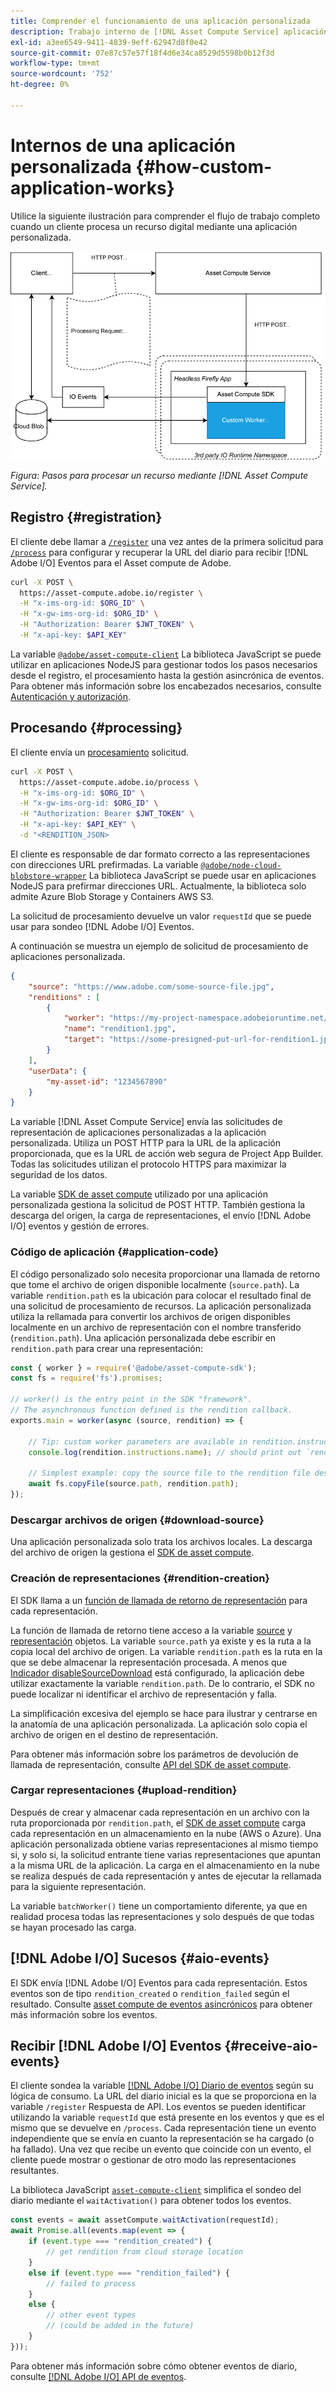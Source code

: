 ```yaml
---
title: Comprender el funcionamiento de una aplicación personalizada
description: Trabajo interno de [!DNL Asset Compute Service] aplicación personalizada para comprender mejor cómo funciona.
exl-id: a3ee6549-9411-4839-9eff-62947d8f0e42
source-git-commit: 07e87c57e57f18f4d6e34ca8529d5598b0b12f3d
workflow-type: tm+mt
source-wordcount: '752'
ht-degree: 0%

---
```


# Internos de una aplicación personalizada {#how-custom-application-works}

Utilice la siguiente ilustración para comprender el flujo de trabajo completo cuando un cliente procesa un recurso digital mediante una aplicación personalizada.

![Flujo de trabajo de aplicaciones personalizadas](assets/customworker.png)

*Figura: Pasos para procesar un recurso mediante [!DNL Asset Compute Service].*

## Registro {#registration}

El cliente debe llamar a [`/register`](api.md#register) una vez antes de la primera solicitud para [`/process`](api.md#process-request) para configurar y recuperar la URL del diario para recibir [!DNL Adobe I/O] Eventos para el Asset compute de Adobe.

```sh
curl -X POST \
  https://asset-compute.adobe.io/register \
  -H "x-ims-org-id: $ORG_ID" \
  -H "x-gw-ims-org-id: $ORG_ID" \
  -H "Authorization: Bearer $JWT_TOKEN" \
  -H "x-api-key: $API_KEY"
```

La variable [`@adobe/asset-compute-client`](https://github.com/adobe/asset-compute-client#usage) La biblioteca JavaScript se puede utilizar en aplicaciones NodeJS para gestionar todos los pasos necesarios desde el registro, el procesamiento hasta la gestión asincrónica de eventos. Para obtener más información sobre los encabezados necesarios, consulte [Autenticación y autorización](api.md).

## Procesando {#processing}

El cliente envía un [procesamiento](api.md#process-request) solicitud.

```sh
curl -X POST \
  https://asset-compute.adobe.io/process \
  -H "x-ims-org-id: $ORG_ID" \
  -H "x-gw-ims-org-id: $ORG_ID" \
  -H "Authorization: Bearer $JWT_TOKEN" \
  -H "x-api-key: $API_KEY" \
  -d "<RENDITION_JSON>
```

El cliente es responsable de dar formato correcto a las representaciones con direcciones URL prefirmadas. La variable [`@adobe/node-cloud-blobstore-wrapper`](https://github.com/adobe/node-cloud-blobstore-wrapper#presigned-urls) La biblioteca JavaScript se puede usar en aplicaciones NodeJS para prefirmar direcciones URL. Actualmente, la biblioteca solo admite Azure Blob Storage y Containers AWS S3.

La solicitud de procesamiento devuelve un valor `requestId` que se puede usar para sondeo [!DNL Adobe I/O] Eventos.

A continuación se muestra un ejemplo de solicitud de procesamiento de aplicaciones personalizada.

```json
{
    "source": "https://www.adobe.com/some-source-file.jpg",
    "renditions" : [
        {
            "worker": "https://my-project-namespace.adobeioruntime.net/api/v1/web/my-namespace-version/my-worker",
            "name": "rendition1.jpg",
            "target": "https://some-presigned-put-url-for-rendition1.jpg",
        }
    ],
    "userData": {
        "my-asset-id": "1234567890"
    }
}
```

La variable [!DNL Asset Compute Service] envía las solicitudes de representación de aplicaciones personalizadas a la aplicación personalizada. Utiliza un POST HTTP para la URL de la aplicación proporcionada, que es la URL de acción web segura de Project App Builder. Todas las solicitudes utilizan el protocolo HTTPS para maximizar la seguridad de los datos.

La variable [SDK de asset compute](https://github.com/adobe/asset-compute-sdk#adobe-asset-compute-worker-sdk) utilizado por una aplicación personalizada gestiona la solicitud de POST HTTP. También gestiona la descarga del origen, la carga de representaciones, el envío [!DNL Adobe I/O] eventos y gestión de errores.

<!-- TBD: Add the application diagram. -->

### Código de aplicación {#application-code}

El código personalizado solo necesita proporcionar una llamada de retorno que tome el archivo de origen disponible localmente (`source.path`). La variable `rendition.path` es la ubicación para colocar el resultado final de una solicitud de procesamiento de recursos. La aplicación personalizada utiliza la rellamada para convertir los archivos de origen disponibles localmente en un archivo de representación con el nombre transferido (`rendition.path`). Una aplicación personalizada debe escribir en `rendition.path` para crear una representación:

```javascript
const { worker } = require('@adobe/asset-compute-sdk');
const fs = require('fs').promises;

// worker() is the entry point in the SDK "framework".
// The asynchronous function defined is the rendition callback.
exports.main = worker(async (source, rendition) => {

    // Tip: custom worker parameters are available in rendition.instructions.
    console.log(rendition.instructions.name); // should print out `rendition.jpg`.

    // Simplest example: copy the source file to the rendition file destination so as to transfer the asset as is without processing.
    await fs.copyFile(source.path, rendition.path);
});
```

### Descargar archivos de origen {#download-source}

Una aplicación personalizada solo trata los archivos locales. La descarga del archivo de origen la gestiona el [SDK de asset compute](https://github.com/adobe/asset-compute-sdk#adobe-asset-compute-worker-sdk).

### Creación de representaciones {#rendition-creation}

El SDK llama a un [función de llamada de retorno de representación](https://github.com/adobe/asset-compute-sdk#rendition-callback-for-worker-required) para cada representación.

La función de llamada de retorno tiene acceso a la variable [source](https://github.com/adobe/asset-compute-sdk#source) y [representación](https://github.com/adobe/asset-compute-sdk#rendition) objetos. La variable `source.path` ya existe y es la ruta a la copia local del archivo de origen. La variable `rendition.path` es la ruta en la que se debe almacenar la representación procesada. A menos que [Indicador disableSourceDownload](https://github.com/adobe/asset-compute-sdk#worker-options-optional) está configurado, la aplicación debe utilizar exactamente la variable `rendition.path`. De lo contrario, el SDK no puede localizar ni identificar el archivo de representación y falla.

La simplificación excesiva del ejemplo se hace para ilustrar y centrarse en la anatomía de una aplicación personalizada. La aplicación solo copia el archivo de origen en el destino de representación.

Para obtener más información sobre los parámetros de devolución de llamada de representación, consulte [API del SDK de asset compute](https://github.com/adobe/asset-compute-sdk#api-details).

### Cargar representaciones {#upload-rendition}

Después de crear y almacenar cada representación en un archivo con la ruta proporcionada por `rendition.path`, el [SDK de asset compute](https://github.com/adobe/asset-compute-sdk#adobe-asset-compute-worker-sdk) carga cada representación en un almacenamiento en la nube (AWS o Azure). Una aplicación personalizada obtiene varias representaciones al mismo tiempo si, y solo si, la solicitud entrante tiene varias representaciones que apuntan a la misma URL de la aplicación. La carga en el almacenamiento en la nube se realiza después de cada representación y antes de ejecutar la rellamada para la siguiente representación.

La variable `batchWorker()` tiene un comportamiento diferente, ya que en realidad procesa todas las representaciones y solo después de que todas se hayan procesado las carga.

## [!DNL Adobe I/O] Sucesos {#aio-events}

El SDK envía [!DNL Adobe I/O] Eventos para cada representación. Estos eventos son de tipo `rendition_created` o `rendition_failed` según el resultado. Consulte [asset compute de eventos asincrónicos](api.md#asynchronous-events) para obtener más información sobre los eventos.

## Recibir [!DNL Adobe I/O] Eventos {#receive-aio-events}

El cliente sondea la variable [[!DNL Adobe I/O] Diario de eventos](https://www.adobe.io/apis/experienceplatform/events/ioeventsapi.html#/Journaling) según su lógica de consumo. La URL del diario inicial es la que se proporciona en la variable `/register` Respuesta de API. Los eventos se pueden identificar utilizando la variable `requestId` que está presente en los eventos y que es el mismo que se devuelve en `/process`. Cada representación tiene un evento independiente que se envía en cuanto la representación se ha cargado (o ha fallado). Una vez que recibe un evento que coincide con un evento, el cliente puede mostrar o gestionar de otro modo las representaciones resultantes.

La biblioteca JavaScript [`asset-compute-client`](https://github.com/adobe/asset-compute-client#usage) simplifica el sondeo del diario mediante el `waitActivation()` para obtener todos los eventos.

```javascript
const events = await assetCompute.waitActivation(requestId);
await Promise.all(events.map(event => {
    if (event.type === "rendition_created") {
        // get rendition from cloud storage location
    }
    else if (event.type === "rendition_failed") {
        // failed to process
    }
    else {
        // other event types
        // (could be added in the future)
    }
}));
```

Para obtener más información sobre cómo obtener eventos de diario, consulte [[!DNL Adobe I/O] API de eventos](https://www.adobe.io/apis/experienceplatform/events/ioeventsapi.html#!adobedocs/adobeio-events/master/events-api-reference.yaml).

<!-- TBD:
* Illustration of the controls/data flow.
* Basic overview, in text and not code, of how an application works.
-->
